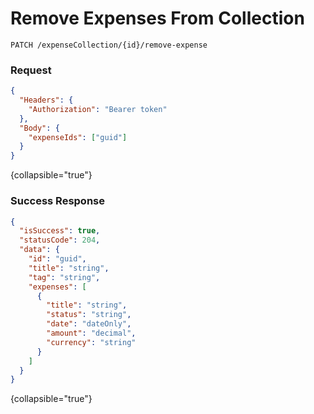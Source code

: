 # Remove Expenses From Collection

```HTTP
PATCH /expenseCollection/{id}/remove-expense
```

### Request

```json
{
  "Headers": {
    "Authorization": "Bearer token"
  },
  "Body": {
    "expenseIds": ["guid"]
  }
}
```
{collapsible="true"}

### Success Response

```json
{
  "isSuccess": true,
  "statusCode": 204,
  "data": {
    "id": "guid",
    "title": "string",
    "tag": "string",
    "expenses": [
      {
        "title": "string",
        "status": "string",
        "date": "dateOnly",
        "amount": "decimal",
        "currency": "string"
      }
    ]
  }
}
```
{collapsible="true"}